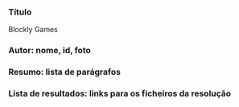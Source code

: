 ### Título 
Blockly Games
### Autor: nome, id, foto
### Resumo: lista de parágrafos
### Lista de resultados: links para os ficheiros da resolução 
